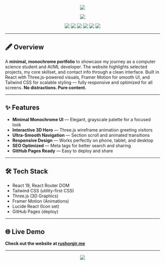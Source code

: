 <!-- Banner -->
<p align="center">
  <img src="https://capsule-render.vercel.app/api?type=waving&color=0:111111,100:BBBBBB&height=180&section=header&text=Personal%20Website&fontSize=38&fontColor=111111&animation=fadeIn&fontAlignY=35"/>
</p>

<p align="center">
  <img src="https://readme-typing-svg.herokuapp.com?font=Fira+Code&size=24&pause=1000&color=ffffff&center=true&vCenter=true&width=700&lines=Modern+AI+Portfolio+%7C+Minimal+Design;First-year+CS+Student+%40+VIT+Chennai;Projects+in+AI+%2F+ML+%2F+Web;React,+Three.js,+TailwindCSS+Showcase;Live+on+GitHub+Pages+%7C+Built+with+Care"/>
</p>

<p align="center">
  <img src="https://img.shields.io/badge/Node.js-339933?style=for-the-badge&logo=node.js&logoColor=white"/>
  <img src="https://img.shields.io/badge/React-20232A?style=for-the-badge&logo=react&logoColor=61DAFB"/>
  <img src="https://img.shields.io/badge/TailwindCSS-1a1a1a?style=for-the-badge&logo=tailwindcss&logoColor=38BDF8"/>
  <img src="https://img.shields.io/badge/Three.js-111111?style=for-the-badge&logo=three.js&logoColor=white"/>
  <img src="https://img.shields.io/badge/FramerMotion-16161D?style=for-the-badge&logo=framer&logoColor=F8F8F8"/>
  <img src="https://img.shields.io/badge/GitHub%20Pages-222222?style=for-the-badge&logo=github&logoColor=white"/>
</p>

---

## 🖋️ Overview

A **minimal, monochrome portfolio** to showcase my journey as a computer science student and AI/ML developer. The website highlights selected projects, my core skillset, and contact info through a clean interface. Built in React with Three.js-powered visuals, Framer Motion for smooth UI, and Tailwind CSS for scalable styling — fully responsive and optimized for all screens. **No distractions. Pure content.**

---

## ✨ Features

- **Minimal Monochrome UI** — Elegant, grayscale palette for a focused look
- **Interactive 3D Hero** — Three.js wireframe animation greeting visitors
- **Ultra-Smooth Navigation** — Section scroll and animated transitions
- **Responsive Design** — Works perfectly on phone, tablet, and desktop
- **SEO Optimized** — Meta tags for better search and sharing
- **GitHub Pages Ready** — Easy to deploy and share

---

## 🛠️ Tech Stack

- React 19, React Router DOM
- Tailwind CSS (utility-first CSS)
- Three.js (3D Graphics)
- Framer Motion (Animations)
- Lucide React (Icon set)
- GitHub Pages (deploy)

---

## 🌐 Live Demo

**Check out the website at [rushorgir.me](https://rushorgir.me)**

---

<p align="center">
  <img src="https://capsule-render.vercel.app/api?type=waving&color=0:111111,100:BBBBBB&height=85&section=footer"/>
</p>
